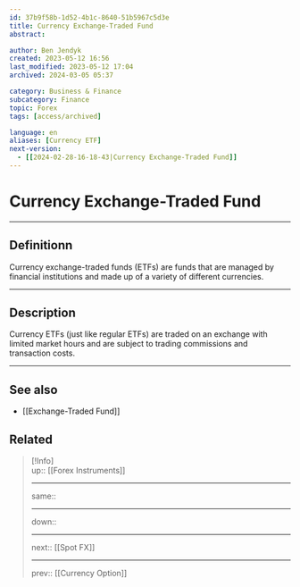 ```yaml
---
id: 37b9f58b-1d52-4b1c-8640-51b5967c5d3e
title: Currency Exchange-Traded Fund
abstract:

author: Ben Jendyk
created: 2023-05-12 16:56
last_modified: 2023-05-12 17:04
archived: 2024-03-05 05:37

category: Business & Finance 
subcategory: Finance  
topic: Forex 
tags: [access/archived]

language: en
aliases: [Currency ETF]
next-version:
  - [[2024-02-28-16-18-43|Currency Exchange-Traded Fund]]
---
```


# Currency Exchange-Traded Fund

---

## Definitionn

Currency exchange-traded funds (ETFs) are funds that are managed by financial institutions and made up of a variety of different currencies. 

---

## Description

Currency ETFs (just like regular ETFs) are traded on an exchange with limited market hours and are subject to trading commissions and transaction costs.

---

## See also 

- [[Exchange-Traded Fund]]

## Related

> [!Info]  
> up:: [[Forex Instruments]]
> - ---
> same::
> - ---
> down::
> - ---
> next:: [[Spot FX]]
> - ---
> prev:: [[Currency Option]]
